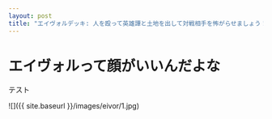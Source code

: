 ```yaml
---
layout: post
title: "エイヴォルデッキ: 人を殴って英雄譚と土地を出して対戦相手を怖がらせましょう！"
---
```

# エイヴォルって顔がいいんだよな

テスト

![]({{ site.baseurl }}/images/eivor/1.jpg)
